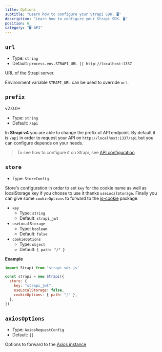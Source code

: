 ```yaml
---
title: Options
subtitle: "Learn how to configure your Strapi SDK. 🖥"
description: "Learn how to configure your Strapi SDK. 🖥"
position: 6
category: "🖥 API"
---
```


## `url`
- Type: `string`
- Default: `process.env.STRAPI_URL || http://localhost:1337`

URL of the Strapi server.

Environment variable `STRAPI_URL` can be used to override `url`.


## `prefix`
<badge>v2.0.0+</badge>
- Type: `string`
- Default: `/api`

In **Strapi v4** you are able to change the prefix of API endpoint. By default it is `/api` in order to request your API on `http://localhost:1337/api` but you can configure depends on your needs.
> To see how to configure it on Strapi, see [API configuration](https://docs-next.strapi.io/developer-docs/latest/setup-deployment-guides/configurations/optional/api.html#api-configuration)


## `store`
- Type: `StoreConfig`

Store's configuration in order to set `key` for the cookie name as well as localStorage key if you choose to use it thanks `useLocalStorage`. Finally you can give some `cookieOptions` to forward to the [js-cookie](https://github.com/jshttp/cookie#options-1) package.

- `key`
  - Type: `string`
  - Default: `strapi_jwt`
- `useLocalStorage`
  - Type: `boolean`
  - Default: `false`
- `cookieOptions`
  - Type: `object`
  - Default: `{ path: "/" }`

**Example**

```js
import Strapi from 'strapi-sdk-js'

const strapi = new Strapi({
  store: {
    key: "strapi_jwt",
    useLocalStorage: false,
    cookieOptions: { path: "/" },
  },
})
```

## `axiosOptions`
- Type: `AxiosRequestConfig`
- Default: `{}`

Options to forward to the [Axios instance](https://github.com/axios/axios#request-config)